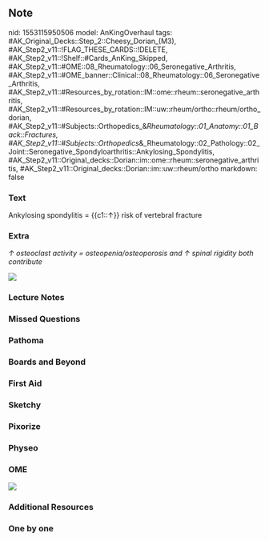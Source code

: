 ## Note
nid: 1553115950506
model: AnKingOverhaul
tags: #AK_Original_Decks::Step_2::Cheesy_Dorian_(M3), #AK_Step2_v11::!FLAG_THESE_CARDS::!DELETE, #AK_Step2_v11::!Shelf::#Cards_AnKing_Skipped, #AK_Step2_v11::#OME::08_Rheumatology::06_Seronegative_Arthritis, #AK_Step2_v11::#OME_banner::Clinical::08_Rheumatology::06_Seronegative_Arthritis, #AK_Step2_v11::#Resources_by_rotation::IM::ome::rheum::seronegative_arthritis, #AK_Step2_v11::#Resources_by_rotation::IM::uw::rheum/ortho::rheum/ortho_dorian, #AK_Step2_v11::#Subjects::Orthopedics_&_Rheumatology::01_Anatomy::01_Back::Fractures, #AK_Step2_v11::#Subjects::Orthopedics_&_Rheumatology::02_Pathology::02_Joint::Seronegative_Spondyloarthritis::Ankylosing_Spondylitis, #AK_Step2_v11::Original_decks::Dorian::im::ome::rheum::seronegative_arthritis, #AK_Step2_v11::Original_decks::Dorian::im::uw::rheum/ortho
markdown: false

### Text
Ankylosing spondylitis = {{c1::↑}} risk of vertebral fracture

### Extra
<i>↑ osteoclast activity = osteopenia/osteoporosis and ↑ spinal
rigidity both contribute</i>
<div>
  <i><img src="as_1358629116483.png"></i>
</div>

### Lecture Notes


### Missed Questions


### Pathoma


### Boards and Beyond


### First Aid


### Sketchy


### Pixorize


### Physeo


### OME
<div class="ome-widget">
  <a href=
  "https://onlinemeded.org/spa/rheumatology/seronegative-arthritis/acquire?ref=anki">
  <img src="_OME_AnkiFlashcards_Lesson_3.png"></a>
</div>

### Additional Resources


### One by one

